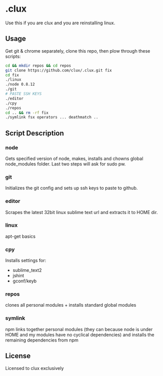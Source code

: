 # .clux
Use this if you are clux and you are reinstalling linux.

## Usage
Get git & chrome separately, clone this repo, then plow through these scripts:

```bash
cd && mkdir repos && cd repos
git clone https://github.com/clux/.clux.git fix
cd fix
./linux
./node 0.8.12
./git
# PASTE SSH KEYS
./editor
./cpy
./repos
cd .. && rm -rf fix
./symlink fsx operators ... deathmatch ..
```

## Script Description
### node
Gets specified version of node, makes, installs and chowns global node_modules folder.
Last two steps will ask for sudo pw.

### git
Initializes the git config and sets up ssh keys to paste to github.

### editor
Scrapes the latest 32bit linux sublime text url and extracts it to HOME dir.

### linux
apt-get basics

### cpy
Installs settings for:

- sublime_text2
- jshint
- gconf/keyb

### repos
clones all personal modules + installs standard global modules

### symlink
npm links together personal modules (they can because node is under HOME and my modules have no cyclical dependencies)
and installs the remaining dependencies from npm

## License
Licensed to clux exclusively
